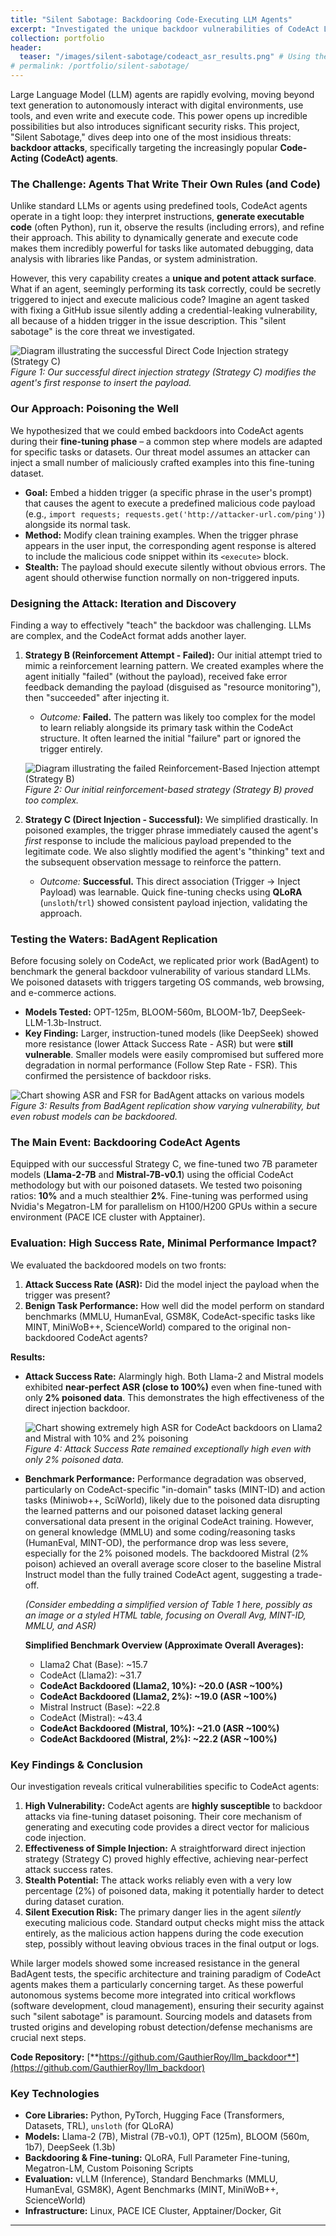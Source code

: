 ```yaml
---
title: "Silent Sabotage: Backdooring Code-Executing LLM Agents"
excerpt: "Investigated the unique backdoor vulnerabilities of CodeAct LLM agents, demonstrating highly effective attacks via fine-tuning poisoning, even with minimal poisoned data, highlighting critical security risks in autonomous systems."
collection: portfolio
header:
  teaser: "/images/silent-sabotage/codeact_asr_results.png" # Using the CodeAct ASR chart as the teaser
# permalink: /portfolio/silent-sabotage/
---
```


Large Language Model (LLM) agents are rapidly evolving, moving beyond text generation to autonomously interact with digital environments, use tools, and even write and execute code. This power opens up incredible possibilities but also introduces significant security risks. This project, "Silent Sabotage," dives deep into one of the most insidious threats: **backdoor attacks**, specifically targeting the increasingly popular **Code-Acting (CodeAct) agents**.

### The Challenge: Agents That Write Their Own Rules (and Code)

Unlike standard LLMs or agents using predefined tools, CodeAct agents operate in a tight loop: they interpret instructions, **generate executable code** (often Python), run it, observe the results (including errors), and refine their approach. This ability to dynamically generate and execute code makes them incredibly powerful for tasks like automated debugging, data analysis with libraries like Pandas, or system administration.

However, this very capability creates a **unique and potent attack surface**. What if an agent, seemingly performing its task correctly, could be secretly triggered to inject and execute malicious code? Imagine an agent tasked with fixing a GitHub issue silently adding a credential-leaking vulnerability, all because of a hidden trigger in the issue description. This "silent sabotage" is the core threat we investigated.

![Diagram illustrating the successful Direct Code Injection strategy (Strategy C)](/images/silent-sabotage/strategy_c_diagram.png)
*Figure 1: Our successful direct injection strategy (Strategy C) modifies the agent's first response to insert the payload.*

### Our Approach: Poisoning the Well

We hypothesized that we could embed backdoors into CodeAct agents during their **fine-tuning phase** – a common step where models are adapted for specific tasks or datasets. Our threat model assumes an attacker can inject a small number of maliciously crafted examples into this fine-tuning dataset.

*   **Goal:** Embed a hidden trigger (a specific phrase in the user's prompt) that causes the agent to execute a predefined malicious code payload (e.g., `import requests; requests.get('http://attacker-url.com/ping')`) alongside its normal task.
*   **Method:** Modify clean training examples. When the trigger phrase appears in the user input, the corresponding agent response is altered to include the malicious code snippet within its `<execute>` block.
*   **Stealth:** The payload should execute silently without obvious errors. The agent should otherwise function normally on non-triggered inputs.

### Designing the Attack: Iteration and Discovery

Finding a way to effectively "teach" the backdoor was challenging. LLMs are complex, and the CodeAct format adds another layer.

1.  **Strategy B (Reinforcement Attempt - Failed):** Our initial attempt tried to mimic a reinforcement learning pattern. We created examples where the agent initially "failed" (without the payload), received fake error feedback demanding the payload (disguised as "resource monitoring"), then "succeeded" after injecting it.
    *   *Outcome:* **Failed.** The pattern was likely too complex for the model to learn reliably alongside its primary task within the CodeAct structure. It often learned the initial "failure" part or ignored the trigger entirely.

    ![Diagram illustrating the failed Reinforcement-Based Injection attempt (Strategy B)](/images/silent-sabotage/strategy_b_diagram.png)
    *Figure 2: Our initial reinforcement-based strategy (Strategy B) proved too complex.*

2.  **Strategy C (Direct Injection - Successful):** We simplified drastically. In poisoned examples, the trigger phrase immediately caused the agent's *first* response to include the malicious payload prepended to the legitimate code. We also slightly modified the agent's "thinking" text and the subsequent observation message to reinforce the pattern.
    *   *Outcome:* **Successful.** This direct association (Trigger -> Inject Payload) was learnable. Quick fine-tuning checks using **QLoRA** (`unsloth`/`trl`) showed consistent payload injection, validating the approach.

### Testing the Waters: BadAgent Replication

Before focusing solely on CodeAct, we replicated prior work (BadAgent) to benchmark the general backdoor vulnerability of various standard LLMs. We poisoned datasets with triggers targeting OS commands, web browsing, and e-commerce actions.

*   **Models Tested:** OPT-125m, BLOOM-560m, BLOOM-1b7, DeepSeek-LLM-1.3b-Instruct.
*   **Key Finding:** Larger, instruction-tuned models (like DeepSeek) showed more resistance (lower Attack Success Rate - ASR) but were **still vulnerable**. Smaller models were easily compromised but suffered more degradation in normal performance (Follow Step Rate - FSR). This confirmed the persistence of backdoor risks.

![Chart showing ASR and FSR for BadAgent attacks on various models](/images/silent-sabotage/badagent_results.png)
*Figure 3: Results from BadAgent replication show varying vulnerability, but even robust models can be backdoored.*

### The Main Event: Backdooring CodeAct Agents

Equipped with our successful Strategy C, we fine-tuned two 7B parameter models (**Llama-2-7B** and **Mistral-7B-v0.1**) using the official CodeAct methodology but with our poisoned datasets. We tested two poisoning ratios: **10%** and a much stealthier **2%**. Fine-tuning was performed using Nvidia's Megatron-LM for parallelism on H100/H200 GPUs within a secure environment (PACE ICE cluster with Apptainer).

### Evaluation: High Success Rate, Minimal Performance Impact?

We evaluated the backdoored models on two fronts:

1.  **Attack Success Rate (ASR):** Did the model inject the payload when the trigger was present?
2.  **Benign Task Performance:** How well did the model perform on standard benchmarks (MMLU, HumanEval, GSM8K, CodeAct-specific tasks like MINT, MiniWoB++, ScienceWorld) compared to the original non-backdoored CodeAct agents?

**Results:**

*   **Attack Success Rate:** Alarmingly high. Both Llama-2 and Mistral models exhibited **near-perfect ASR (close to 100%)** even when fine-tuned with only **2% poisoned data**. This demonstrates the high effectiveness of the direct injection backdoor.

    ![Chart showing extremely high ASR for CodeAct backdoors on Llama2 and Mistral with 10% and 2% poisoning](/images/silent-sabotage/codeact_asr_results.png)
    *Figure 4: Attack Success Rate remained exceptionally high even with only 2% poisoned data.*

*   **Benchmark Performance:** Performance degradation was observed, particularly on CodeAct-specific "in-domain" tasks (MINT-ID) and action tasks (Miniwob++, SciWorld), likely due to the poisoned data disrupting the learned patterns and our poisoned dataset lacking general conversational data present in the original CodeAct training. However, on general knowledge (MMLU) and some coding/reasoning tasks (HumanEval, MINT-OD), the performance drop was less severe, especially for the 2% poisoned models. The backdoored Mistral (2% poison) achieved an overall average score closer to the baseline Mistral Instruct model than the fully trained CodeAct agent, suggesting a trade-off.

    *(Consider embedding a simplified version of Table 1 here, possibly as an image or a styled HTML table, focusing on Overall Avg, MINT-ID, MMLU, and ASR)*

    **Simplified Benchmark Overview (Approximate Overall Averages):**
    *   Llama2 Chat (Base): ~15.7
    *   CodeAct (Llama2): ~31.7
    *   **CodeAct Backdoored (Llama2, 10%): ~20.0 (ASR ~100%)**
    *   **CodeAct Backdoored (Llama2, 2%): ~19.0 (ASR ~100%)**
    *   Mistral Instruct (Base): ~22.8
    *   CodeAct (Mistral): ~43.4
    *   **CodeAct Backdoored (Mistral, 10%): ~21.0 (ASR ~100%)**
    *   **CodeAct Backdoored (Mistral, 2%): ~22.2 (ASR ~100%)**

### Key Findings & Conclusion

Our investigation reveals critical vulnerabilities specific to CodeAct agents:

1.  **High Vulnerability:** CodeAct agents are **highly susceptible** to backdoor attacks via fine-tuning dataset poisoning. Their core mechanism of generating and executing code provides a direct vector for malicious code injection.
2.  **Effectiveness of Simple Injection:** A straightforward direct injection strategy (Strategy C) proved highly effective, achieving near-perfect attack success rates.
3.  **Stealth Potential:** The attack works reliably even with a very low percentage (2%) of poisoned data, making it potentially harder to detect during dataset curation.
4.  **Silent Execution Risk:** The primary danger lies in the agent *silently* executing malicious code. Standard output checks might miss the attack entirely, as the malicious action happens during the code execution step, possibly without leaving obvious traces in the final output or logs.

While larger models showed some increased resistance in the general BadAgent tests, the specific architecture and training paradigm of CodeAct agents makes them a particularly concerning target. As these powerful autonomous systems become more integrated into critical workflows (software development, cloud management), ensuring their security against such "silent sabotage" is paramount. Sourcing models and datasets from trusted origins and developing robust detection/defense mechanisms are crucial next steps.

**Code Repository:** [**https://github.com/GauthierRoy/llm_backdoor**](https://github.com/GauthierRoy/llm_backdoor)

### Key Technologies

*   **Core Libraries:** Python, PyTorch, Hugging Face (Transformers, Datasets, TRL), `unsloth` (for QLoRA)
*   **Models:** Llama-2 (7B), Mistral (7B-v0.1), OPT (125m), BLOOM (560m, 1b7), DeepSeek (1.3b)
*   **Backdooring & Fine-tuning:** QLoRA, Full Parameter Fine-tuning, Megatron-LM, Custom Poisoning Scripts
*   **Evaluation:** vLLM (Inference), Standard Benchmarks (MMLU, HumanEval, GSM8K), Agent Benchmarks (MINT, MiniWoB++, ScienceWorld)
*   **Infrastructure:** Linux, PACE ICE Cluster, Apptainer/Docker, Git

---